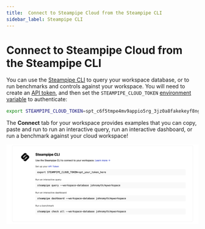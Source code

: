 ```yaml
---
title:  Connect to Steampipe Cloud from the Steampipe CLI
sidebar_label: Steampipe CLI
---
```

# Connect to Steampipe Cloud from the Steampipe CLI

You can use the [Steampipe CLI](https://steampipe.io/downloads) to query your workspace database, or to run benchmarks and controls against your workspace.  You will need to create an [API token](/docs/cloud/profile#api-tokens), and then set the `STEAMPIPE_CLOUD_TOKEN` [environment variable](reference/env-vars/overview) to authenticate: 


```bash
export STEAMPIPE_CLOUD_TOKEN=spt_c6f5tmpe4mv9appio5rg_3jz0a8fakekeyf8ng72qr646
```



The **Connect** tab for your workspace provides examples that you can copy, paste and run to run an interactive query, run an interactive dashboard, or run a benchmark against your cloud workspace!


<img src="/images/docs/cloud/int_cli.png" width="600pt"/>
<br />

